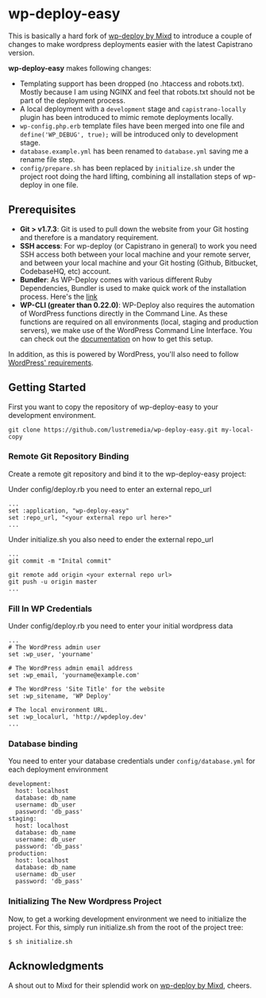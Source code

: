 # wp-deploy-easy

This is basically a hard fork of [wp-deploy by Mixd](https://github.com/Mixd/wp-deploy) to introduce a couple of changes to make wordpress deployments easier with the latest Capistrano version.

**wp-deploy-easy** makes following changes:

- Templating support has been dropped (no .htaccess and robots.txt). Mostly because I am using NGINX and feel that robots.txt should not be part of the deployment process.
- A local deployment with a ```development``` stage and ```capistrano-locally``` plugin has been introduced to mimic remote deployments locally.
- ```wp-config.php.erb``` template files have been merged into one file and ```define('WP_DEBUG', true);``` will be introduced only to development stage.
- ```database.example.yml``` has been renamed to ```database.yml``` saving me a rename file step.
- ```config/prepare.sh``` has been replaced by ```initialize.sh``` under the project root doing the hard lifting, combining all installation steps of wp-deploy in one file.


## Prerequisites

- **Git > v1.7.3**: Git is used to pull down the website from your Git hosting and therefore is a mandatory requirement.
- **SSH access**: For wp-deploy (or Capistrano in general) to work you need SSH access both between your local machine and your remote server, and between your local machine and your Git hosting (Github, Bitbucket, CodebaseHQ, etc) account.
- **Bundler**: As WP-Deploy comes with various different Ruby Dependencies, Bundler is used to make quick work of the installation process. Here's the [link](http://bundler.io/)
- **WP-CLI (greater than 0.22.0)**: WP-Deploy also requires the automation of WordPress functions directly in the Command Line. As these functions are required on all environments (local, staging and production servers), we make use of the WordPress Command Line Interface. You can check out the [documentation](http://wp-cli.org/#install) on how to get this setup.

In addition, as this is powered by WordPress, you'll also need to follow [WordPress' requirements](https://codex.wordpress.org/Hosting_WordPress).

## Getting Started

First you want to copy the repository of wp-deploy-easy to your development environment.
```
git clone https://github.com/lustremedia/wp-deploy-easy.git my-local-copy
```

### Remote Git Repository Binding

Create a remote git repository and bind it to the wp-deploy-easy project:

Under config/deploy.rb you need to enter an external repo_url
```
...
set :application, "wp-deploy-easy"
set :repo_url, "<your external repo url here>"
...
```

Under initialize.sh you also need to ender the external repo_url

```
...
git commit -m "Inital commit"

git remote add origin <your external repo url>
git push -u origin master
...
```

### Fill In WP Credentials

Under config/deploy.rb you need to enter your initial wordpress data

```
...
# The WordPress admin user
set :wp_user, 'yourname'

# The WordPress admin email address
set :wp_email, 'yourname@example.com'

# The WordPress 'Site Title' for the website
set :wp_sitename, 'WP Deploy'

# The local environment URL.
set :wp_localurl, 'http://wpdeploy.dev'
...
```

### Database binding

You need to enter your database credentials under ```config/database.yml``` for each deployment environment

```
development:
  host: localhost
  database: db_name
  username: db_user
  password: 'db_pass'
staging:
  host: localhost
  database: db_name
  username: db_user
  password: 'db_pass'
production:
  host: localhost
  database: db_name
  username: db_user
  password: 'db_pass'
```

### Initializing The New Wordpress Project
Now, to get a working development environment we need to initialize the project.
For this, simply run initialize.sh from the root of the project tree:

```
$ sh initialize.sh
```

## Acknowledgments
A shout out to Mixd for their splendid work on [wp-deploy by Mixd](https://github.com/Mixd/wp-deploy), cheers.
